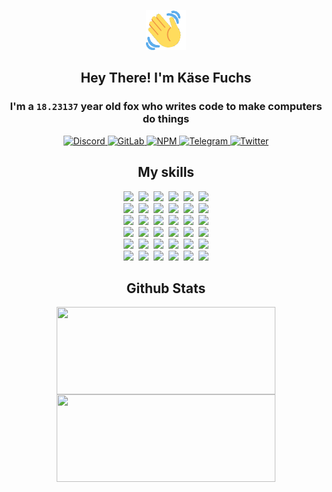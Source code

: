 <div><p align=center><img src=./resources/images/wave.gif width=64px height=64px></p><h2 align=center>Hey There! I'm Käse Fuchs</h2><h3 align=center>I'm a <code>18.23137</code> year old fox who writes code to make computers do things</h3><p align=center><a href=https://discord.com/users/507526681125322772><img alt=Discord src="https://img.shields.io/badge/Discord-5865F2?logo=discord&logoColor=white&style=flat-square#fac5d1e62686034e8e3bcbee02915d6e"> </a><a href=https://gitlab.com/kasefuchs><img alt=GitLab src="https://img.shields.io/badge/GitLab-330F63?logo=gitlab&logoColor=white&style=flat-square#fac5d1e62686034e8e3bcbee02915d6e"> </a><a href=https://npmjs.com/~kasefuchs><img alt=NPM src="https://img.shields.io/badge/NPM-CB3837?logo=npm&logoColor=white&style=flat-square#fac5d1e62686034e8e3bcbee02915d6e"> </a><a href=https://t.me/kasefuchs><img alt=Telegram src="https://img.shields.io/badge/Telegram-2CA5E0?logo=telegram&logoColor=white&style=flat-square#fac5d1e62686034e8e3bcbee02915d6e"> </a><a href=https://twitter.com/kasefuchs><img alt=Twitter src="https://img.shields.io/badge/Twitter-1DA1F2?logo=twitter&logoColor=white&style=flat-square#fac5d1e62686034e8e3bcbee02915d6e"></a></p><h2 align=center>My skills</h2><p align=center><a href=https://aws.amazon.com/ ><picture><source srcset="https://skillicons.dev/icons?i=aws&theme=dark#fac5d1e62686034e8e3bcbee02915d6e" media="(prefers-color-scheme: dark)"><source srcset="https://skillicons.dev/icons?i=aws&theme=light#fac5d1e62686034e8e3bcbee02915d6e" media="(prefers-color-scheme: light), (prefers-color-scheme: no-preference)"><img src="https://skillicons.dev/icons?i=aws&theme=light#fac5d1e62686034e8e3bcbee02915d6e"></picture></a>&nbsp;&nbsp;<a href=https://en.wikipedia.org/wiki/Bash_(Unix_shell)><picture><source srcset="https://skillicons.dev/icons?i=bash&theme=dark#fac5d1e62686034e8e3bcbee02915d6e" media="(prefers-color-scheme: dark)"><source srcset="https://skillicons.dev/icons?i=bash&theme=light#fac5d1e62686034e8e3bcbee02915d6e" media="(prefers-color-scheme: light), (prefers-color-scheme: no-preference)"><img src="https://skillicons.dev/icons?i=bash&theme=light#fac5d1e62686034e8e3bcbee02915d6e"></picture></a>&nbsp;&nbsp;<a href=https://discord.com/developers/docs><picture><source srcset="https://skillicons.dev/icons?i=bots&theme=dark#fac5d1e62686034e8e3bcbee02915d6e" media="(prefers-color-scheme: dark)"><source srcset="https://skillicons.dev/icons?i=bots&theme=light#fac5d1e62686034e8e3bcbee02915d6e" media="(prefers-color-scheme: light), (prefers-color-scheme: no-preference)"><img src="https://skillicons.dev/icons?i=bots&theme=light#fac5d1e62686034e8e3bcbee02915d6e"></picture></a>&nbsp;&nbsp;<a href=https://www.cloudflare.com/ ><picture><source srcset="https://skillicons.dev/icons?i=cloudflare&theme=dark#fac5d1e62686034e8e3bcbee02915d6e" media="(prefers-color-scheme: dark)"><source srcset="https://skillicons.dev/icons?i=cloudflare&theme=light#fac5d1e62686034e8e3bcbee02915d6e" media="(prefers-color-scheme: light), (prefers-color-scheme: no-preference)"><img src="https://skillicons.dev/icons?i=cloudflare&theme=light#fac5d1e62686034e8e3bcbee02915d6e"></picture></a>&nbsp;&nbsp;<a href=https://en.wikipedia.org/wiki/CSS><picture><source srcset="https://skillicons.dev/icons?i=css&theme=dark#fac5d1e62686034e8e3bcbee02915d6e" media="(prefers-color-scheme: dark)"><source srcset="https://skillicons.dev/icons?i=css&theme=light#fac5d1e62686034e8e3bcbee02915d6e" media="(prefers-color-scheme: light), (prefers-color-scheme: no-preference)"><img src="https://skillicons.dev/icons?i=css&theme=light#fac5d1e62686034e8e3bcbee02915d6e"></picture></a>&nbsp;&nbsp;<a href=https://www.docker.com/ ><picture><source srcset="https://skillicons.dev/icons?i=docker&theme=dark#fac5d1e62686034e8e3bcbee02915d6e" media="(prefers-color-scheme: dark)"><source srcset="https://skillicons.dev/icons?i=docker&theme=light#fac5d1e62686034e8e3bcbee02915d6e" media="(prefers-color-scheme: light), (prefers-color-scheme: no-preference)"><img src="https://skillicons.dev/icons?i=docker&theme=light#fac5d1e62686034e8e3bcbee02915d6e"></picture></a><br><a href=https://www.electronjs.org/ ><picture><source srcset="https://skillicons.dev/icons?i=electron&theme=dark#fac5d1e62686034e8e3bcbee02915d6e" media="(prefers-color-scheme: dark)"><source srcset="https://skillicons.dev/icons?i=electron&theme=light#fac5d1e62686034e8e3bcbee02915d6e" media="(prefers-color-scheme: light), (prefers-color-scheme: no-preference)"><img src="https://skillicons.dev/icons?i=electron&theme=light#fac5d1e62686034e8e3bcbee02915d6e"></picture></a>&nbsp;&nbsp;<a href=https://expressjs.com/ ><picture><source srcset="https://skillicons.dev/icons?i=express&theme=dark#fac5d1e62686034e8e3bcbee02915d6e" media="(prefers-color-scheme: dark)"><source srcset="https://skillicons.dev/icons?i=express&theme=light#fac5d1e62686034e8e3bcbee02915d6e" media="(prefers-color-scheme: light), (prefers-color-scheme: no-preference)"><img src="https://skillicons.dev/icons?i=express&theme=light#fac5d1e62686034e8e3bcbee02915d6e"></picture></a>&nbsp;&nbsp;<a href=https://www.figma.com/ ><picture><source srcset="https://skillicons.dev/icons?i=figma&theme=dark#fac5d1e62686034e8e3bcbee02915d6e" media="(prefers-color-scheme: dark)"><source srcset="https://skillicons.dev/icons?i=figma&theme=light#fac5d1e62686034e8e3bcbee02915d6e" media="(prefers-color-scheme: light), (prefers-color-scheme: no-preference)"><img src="https://skillicons.dev/icons?i=figma&theme=light#fac5d1e62686034e8e3bcbee02915d6e"></picture></a>&nbsp;&nbsp;<a href=https://firebase.google.com/ ><picture><source srcset="https://skillicons.dev/icons?i=firebase&theme=dark#fac5d1e62686034e8e3bcbee02915d6e" media="(prefers-color-scheme: dark)"><source srcset="https://skillicons.dev/icons?i=firebase&theme=light#fac5d1e62686034e8e3bcbee02915d6e" media="(prefers-color-scheme: light), (prefers-color-scheme: no-preference)"><img src="https://skillicons.dev/icons?i=firebase&theme=light#fac5d1e62686034e8e3bcbee02915d6e"></picture></a>&nbsp;&nbsp;<a href=https://flask.palletsprojects.com/ ><picture><source srcset="https://skillicons.dev/icons?i=flask&theme=dark#fac5d1e62686034e8e3bcbee02915d6e" media="(prefers-color-scheme: dark)"><source srcset="https://skillicons.dev/icons?i=flask&theme=light#fac5d1e62686034e8e3bcbee02915d6e" media="(prefers-color-scheme: light), (prefers-color-scheme: no-preference)"><img src="https://skillicons.dev/icons?i=flask&theme=light#fac5d1e62686034e8e3bcbee02915d6e"></picture></a>&nbsp;&nbsp;<a href=https://cloud.google.com/ ><picture><source srcset="https://skillicons.dev/icons?i=gcp&theme=dark#fac5d1e62686034e8e3bcbee02915d6e" media="(prefers-color-scheme: dark)"><source srcset="https://skillicons.dev/icons?i=gcp&theme=light#fac5d1e62686034e8e3bcbee02915d6e" media="(prefers-color-scheme: light), (prefers-color-scheme: no-preference)"><img src="https://skillicons.dev/icons?i=gcp&theme=light#fac5d1e62686034e8e3bcbee02915d6e"></picture></a><br><a href=https://git-scm.com/ ><picture><source srcset="https://skillicons.dev/icons?i=git&theme=dark#fac5d1e62686034e8e3bcbee02915d6e" media="(prefers-color-scheme: dark)"><source srcset="https://skillicons.dev/icons?i=git&theme=light#fac5d1e62686034e8e3bcbee02915d6e" media="(prefers-color-scheme: light), (prefers-color-scheme: no-preference)"><img src="https://skillicons.dev/icons?i=git&theme=light#fac5d1e62686034e8e3bcbee02915d6e"></picture></a>&nbsp;&nbsp;<a href=https://github.com/ ><picture><source srcset="https://skillicons.dev/icons?i=github&theme=dark#fac5d1e62686034e8e3bcbee02915d6e" media="(prefers-color-scheme: dark)"><source srcset="https://skillicons.dev/icons?i=github&theme=light#fac5d1e62686034e8e3bcbee02915d6e" media="(prefers-color-scheme: light), (prefers-color-scheme: no-preference)"><img src="https://skillicons.dev/icons?i=github&theme=light#fac5d1e62686034e8e3bcbee02915d6e"></picture></a>&nbsp;&nbsp;<a href=https://gitlab.com/ ><picture><source srcset="https://skillicons.dev/icons?i=gitlab&theme=dark#fac5d1e62686034e8e3bcbee02915d6e" media="(prefers-color-scheme: dark)"><source srcset="https://skillicons.dev/icons?i=gitlab&theme=light#fac5d1e62686034e8e3bcbee02915d6e" media="(prefers-color-scheme: light), (prefers-color-scheme: no-preference)"><img src="https://skillicons.dev/icons?i=gitlab&theme=light#fac5d1e62686034e8e3bcbee02915d6e"></picture></a>&nbsp;&nbsp;<a href=https://www.heroku.com/ ><picture><source srcset="https://skillicons.dev/icons?i=heroku&theme=dark#fac5d1e62686034e8e3bcbee02915d6e" media="(prefers-color-scheme: dark)"><source srcset="https://skillicons.dev/icons?i=heroku&theme=light#fac5d1e62686034e8e3bcbee02915d6e" media="(prefers-color-scheme: light), (prefers-color-scheme: no-preference)"><img src="https://skillicons.dev/icons?i=heroku&theme=light#fac5d1e62686034e8e3bcbee02915d6e"></picture></a>&nbsp;&nbsp;<a href=https://en.wikipedia.org/wiki/HTML><picture><source srcset="https://skillicons.dev/icons?i=html&theme=dark#fac5d1e62686034e8e3bcbee02915d6e" media="(prefers-color-scheme: dark)"><source srcset="https://skillicons.dev/icons?i=html&theme=light#fac5d1e62686034e8e3bcbee02915d6e" media="(prefers-color-scheme: light), (prefers-color-scheme: no-preference)"><img src="https://skillicons.dev/icons?i=html&theme=light#fac5d1e62686034e8e3bcbee02915d6e"></picture></a>&nbsp;&nbsp;<a href=https://en.wikipedia.org/wiki/JavaScript><picture><source srcset="https://skillicons.dev/icons?i=js&theme=dark#fac5d1e62686034e8e3bcbee02915d6e" media="(prefers-color-scheme: dark)"><source srcset="https://skillicons.dev/icons?i=js&theme=light#fac5d1e62686034e8e3bcbee02915d6e" media="(prefers-color-scheme: light), (prefers-color-scheme: no-preference)"><img src="https://skillicons.dev/icons?i=js&theme=light#fac5d1e62686034e8e3bcbee02915d6e"></picture></a><br><a href=https://en.wikipedia.org/wiki/Linux><picture><source srcset="https://skillicons.dev/icons?i=linux&theme=dark#fac5d1e62686034e8e3bcbee02915d6e" media="(prefers-color-scheme: dark)"><source srcset="https://skillicons.dev/icons?i=linux&theme=light#fac5d1e62686034e8e3bcbee02915d6e" media="(prefers-color-scheme: light), (prefers-color-scheme: no-preference)"><img src="https://skillicons.dev/icons?i=linux&theme=light#fac5d1e62686034e8e3bcbee02915d6e"></picture></a>&nbsp;&nbsp;<a href=https://mui.com/ ><picture><source srcset="https://skillicons.dev/icons?i=materialui&theme=dark#fac5d1e62686034e8e3bcbee02915d6e" media="(prefers-color-scheme: dark)"><source srcset="https://skillicons.dev/icons?i=materialui&theme=light#fac5d1e62686034e8e3bcbee02915d6e" media="(prefers-color-scheme: light), (prefers-color-scheme: no-preference)"><img src="https://skillicons.dev/icons?i=materialui&theme=light#fac5d1e62686034e8e3bcbee02915d6e"></picture></a>&nbsp;&nbsp;<a href=https://en.wikipedia.org/wiki/Markdown><picture><source srcset="https://skillicons.dev/icons?i=md&theme=dark#fac5d1e62686034e8e3bcbee02915d6e" media="(prefers-color-scheme: dark)"><source srcset="https://skillicons.dev/icons?i=md&theme=light#fac5d1e62686034e8e3bcbee02915d6e" media="(prefers-color-scheme: light), (prefers-color-scheme: no-preference)"><img src="https://skillicons.dev/icons?i=md&theme=light#fac5d1e62686034e8e3bcbee02915d6e"></picture></a>&nbsp;&nbsp;<a href=https://www.mongodb.com/ ><picture><source srcset="https://skillicons.dev/icons?i=mongodb&theme=dark#fac5d1e62686034e8e3bcbee02915d6e" media="(prefers-color-scheme: dark)"><source srcset="https://skillicons.dev/icons?i=mongodb&theme=light#fac5d1e62686034e8e3bcbee02915d6e" media="(prefers-color-scheme: light), (prefers-color-scheme: no-preference)"><img src="https://skillicons.dev/icons?i=mongodb&theme=light#fac5d1e62686034e8e3bcbee02915d6e"></picture></a>&nbsp;&nbsp;<a href=https://www.mysql.com/ ><picture><source srcset="https://skillicons.dev/icons?i=mysql&theme=dark#fac5d1e62686034e8e3bcbee02915d6e" media="(prefers-color-scheme: dark)"><source srcset="https://skillicons.dev/icons?i=mysql&theme=light#fac5d1e62686034e8e3bcbee02915d6e" media="(prefers-color-scheme: light), (prefers-color-scheme: no-preference)"><img src="https://skillicons.dev/icons?i=mysql&theme=light#fac5d1e62686034e8e3bcbee02915d6e"></picture></a>&nbsp;&nbsp;<a href=https://nextjs.org/ ><picture><source srcset="https://skillicons.dev/icons?i=nextjs&theme=dark#fac5d1e62686034e8e3bcbee02915d6e" media="(prefers-color-scheme: dark)"><source srcset="https://skillicons.dev/icons?i=nextjs&theme=light#fac5d1e62686034e8e3bcbee02915d6e" media="(prefers-color-scheme: light), (prefers-color-scheme: no-preference)"><img src="https://skillicons.dev/icons?i=nextjs&theme=light#fac5d1e62686034e8e3bcbee02915d6e"></picture></a><br><a href=https://nodejs.org/en/ ><picture><source srcset="https://skillicons.dev/icons?i=nodejs&theme=dark#fac5d1e62686034e8e3bcbee02915d6e" media="(prefers-color-scheme: dark)"><source srcset="https://skillicons.dev/icons?i=nodejs&theme=light#fac5d1e62686034e8e3bcbee02915d6e" media="(prefers-color-scheme: light), (prefers-color-scheme: no-preference)"><img src="https://skillicons.dev/icons?i=nodejs&theme=light#fac5d1e62686034e8e3bcbee02915d6e"></picture></a>&nbsp;&nbsp;<a href=https://www.postgresql.org/ ><picture><source srcset="https://skillicons.dev/icons?i=postgres&theme=dark#fac5d1e62686034e8e3bcbee02915d6e" media="(prefers-color-scheme: dark)"><source srcset="https://skillicons.dev/icons?i=postgres&theme=light#fac5d1e62686034e8e3bcbee02915d6e" media="(prefers-color-scheme: light), (prefers-color-scheme: no-preference)"><img src="https://skillicons.dev/icons?i=postgres&theme=light#fac5d1e62686034e8e3bcbee02915d6e"></picture></a>&nbsp;&nbsp;<a href=https://learn.microsoft.com/en-us/powershell/ ><picture><source srcset="https://skillicons.dev/icons?i=powershell&theme=dark#fac5d1e62686034e8e3bcbee02915d6e" media="(prefers-color-scheme: dark)"><source srcset="https://skillicons.dev/icons?i=powershell&theme=light#fac5d1e62686034e8e3bcbee02915d6e" media="(prefers-color-scheme: light), (prefers-color-scheme: no-preference)"><img src="https://skillicons.dev/icons?i=powershell&theme=light#fac5d1e62686034e8e3bcbee02915d6e"></picture></a>&nbsp;&nbsp;<a href=https://www.python.org/ ><picture><source srcset="https://skillicons.dev/icons?i=py&theme=dark#fac5d1e62686034e8e3bcbee02915d6e" media="(prefers-color-scheme: dark)"><source srcset="https://skillicons.dev/icons?i=py&theme=light#fac5d1e62686034e8e3bcbee02915d6e" media="(prefers-color-scheme: light), (prefers-color-scheme: no-preference)"><img src="https://skillicons.dev/icons?i=py&theme=light#fac5d1e62686034e8e3bcbee02915d6e"></picture></a>&nbsp;&nbsp;<a href=https://www.raspberrypi.org/ ><picture><source srcset="https://skillicons.dev/icons?i=raspberrypi&theme=dark#fac5d1e62686034e8e3bcbee02915d6e" media="(prefers-color-scheme: dark)"><source srcset="https://skillicons.dev/icons?i=raspberrypi&theme=light#fac5d1e62686034e8e3bcbee02915d6e" media="(prefers-color-scheme: light), (prefers-color-scheme: no-preference)"><img src="https://skillicons.dev/icons?i=raspberrypi&theme=light#fac5d1e62686034e8e3bcbee02915d6e"></picture></a>&nbsp;&nbsp;<a href=https://reactjs.org/ ><picture><source srcset="https://skillicons.dev/icons?i=react&theme=dark#fac5d1e62686034e8e3bcbee02915d6e" media="(prefers-color-scheme: dark)"><source srcset="https://skillicons.dev/icons?i=react&theme=light#fac5d1e62686034e8e3bcbee02915d6e" media="(prefers-color-scheme: light), (prefers-color-scheme: no-preference)"><img src="https://skillicons.dev/icons?i=react&theme=light#fac5d1e62686034e8e3bcbee02915d6e"></picture></a><br><a href=https://redux.js.org/ ><picture><source srcset="https://skillicons.dev/icons?i=redux&theme=dark#fac5d1e62686034e8e3bcbee02915d6e" media="(prefers-color-scheme: dark)"><source srcset="https://skillicons.dev/icons?i=redux&theme=light#fac5d1e62686034e8e3bcbee02915d6e" media="(prefers-color-scheme: light), (prefers-color-scheme: no-preference)"><img src="https://skillicons.dev/icons?i=redux&theme=light#fac5d1e62686034e8e3bcbee02915d6e"></picture></a>&nbsp;&nbsp;<a href=https://en.wikipedia.org/wiki/Regular_expression><picture><source srcset="https://skillicons.dev/icons?i=regex&theme=dark#fac5d1e62686034e8e3bcbee02915d6e" media="(prefers-color-scheme: dark)"><source srcset="https://skillicons.dev/icons?i=regex&theme=light#fac5d1e62686034e8e3bcbee02915d6e" media="(prefers-color-scheme: light), (prefers-color-scheme: no-preference)"><img src="https://skillicons.dev/icons?i=regex&theme=light#fac5d1e62686034e8e3bcbee02915d6e"></picture></a>&nbsp;&nbsp;<a href=https://en.wikipedia.org/wiki/Sass_(stylesheet_language)><picture><source srcset="https://skillicons.dev/icons?i=sass&theme=dark#fac5d1e62686034e8e3bcbee02915d6e" media="(prefers-color-scheme: dark)"><source srcset="https://skillicons.dev/icons?i=sass&theme=light#fac5d1e62686034e8e3bcbee02915d6e" media="(prefers-color-scheme: light), (prefers-color-scheme: no-preference)"><img src="https://skillicons.dev/icons?i=sass&theme=light#fac5d1e62686034e8e3bcbee02915d6e"></picture></a>&nbsp;&nbsp;<a href=https://www.typescriptlang.org/ ><picture><source srcset="https://skillicons.dev/icons?i=ts&theme=dark#fac5d1e62686034e8e3bcbee02915d6e" media="(prefers-color-scheme: dark)"><source srcset="https://skillicons.dev/icons?i=ts&theme=light#fac5d1e62686034e8e3bcbee02915d6e" media="(prefers-color-scheme: light), (prefers-color-scheme: no-preference)"><img src="https://skillicons.dev/icons?i=ts&theme=light#fac5d1e62686034e8e3bcbee02915d6e"></picture></a>&nbsp;&nbsp;<a href=https://unity.com/ ><picture><source srcset="https://skillicons.dev/icons?i=unity&theme=dark#fac5d1e62686034e8e3bcbee02915d6e" media="(prefers-color-scheme: dark)"><source srcset="https://skillicons.dev/icons?i=unity&theme=light#fac5d1e62686034e8e3bcbee02915d6e" media="(prefers-color-scheme: light), (prefers-color-scheme: no-preference)"><img src="https://skillicons.dev/icons?i=unity&theme=light#fac5d1e62686034e8e3bcbee02915d6e"></picture></a>&nbsp;&nbsp;<a href=https://workers.cloudflare.com/ ><picture><source srcset="https://skillicons.dev/icons?i=workers&theme=dark#fac5d1e62686034e8e3bcbee02915d6e" media="(prefers-color-scheme: dark)"><source srcset="https://skillicons.dev/icons?i=workers&theme=light#fac5d1e62686034e8e3bcbee02915d6e" media="(prefers-color-scheme: light), (prefers-color-scheme: no-preference)"><img src="https://skillicons.dev/icons?i=workers&theme=light#fac5d1e62686034e8e3bcbee02915d6e"></picture></a><br></p><h2 align=center>Github Stats</h2><p align=center><picture><source srcset="https://github-readme-stats-kasefuchs.vercel.app/api/?count_private=true&hide_border=true&hide_rank=true&line_height=20&hide_title=true&username=Kasefuchs&theme=dark#fac5d1e62686034e8e3bcbee02915d6e" media="(prefers-color-scheme: dark)"><source srcset="https://github-readme-stats-kasefuchs.vercel.app/api/?count_private=true&hide_border=true&hide_rank=true&line_height=20&hide_title=true&username=Kasefuchs&theme=light#fac5d1e62686034e8e3bcbee02915d6e" media="(prefers-color-scheme: light), (prefers-color-scheme: no-preference)"><img align=middle width=350 height=140 src="https://github-readme-stats-kasefuchs.vercel.app/api/?count_private=true&hide_border=true&hide_rank=true&line_height=20&hide_title=true&username=Kasefuchs&theme=light#fac5d1e62686034e8e3bcbee02915d6e"></picture><picture><source srcset="https://github-readme-stats-kasefuchs.vercel.app/api/top-langs/?count_private=true&hide_border=true&layout=compact&username=Kasefuchs&theme=dark#fac5d1e62686034e8e3bcbee02915d6e" media="(prefers-color-scheme: dark)"><source srcset="https://github-readme-stats-kasefuchs.vercel.app/api/top-langs/?count_private=true&hide_border=true&layout=compact&username=Kasefuchs&theme=light#fac5d1e62686034e8e3bcbee02915d6e" media="(prefers-color-scheme: light), (prefers-color-scheme: no-preference)"><img align=middle width=350 height=140 src="https://github-readme-stats-kasefuchs.vercel.app/api/top-langs/?count_private=true&hide_border=true&layout=compact&username=Kasefuchs&theme=light#fac5d1e62686034e8e3bcbee02915d6e"></picture></p><img src="https://hit.yhype.me/github/profile?user_id=64592097#fac5d1e62686034e8e3bcbee02915d6e" alt=""></div>